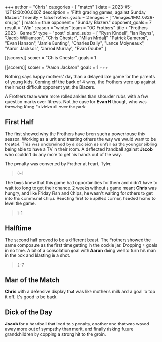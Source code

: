 +++
author = "Chris"
categories = [ "match" ]
date = 2023-05-13T12:00:00.000Z
description = "Fifth grading games, against Sunday Blazers"
friendly = false
frother_goals = 2
images = [ "/images/IMG_0626-sm.jpg" ]
match = true
opponent = "Sunday Blazers"
opponent_goals = 7
result = "Win"
season = "winter"
team = "OG Frothers"
title = "Frothers 2023 - Game 5"
type = "post"
xi_and_subs = [
  "Ryan Kindell",
  "Ian Rayns",
  "Jacob Williamson",
  "Chris Chester",
  "Milan Mrdalj",
  "Patrick Cameron",
  "Evan Hanson",
  "Jamie Bunting",
  "Charles Daily",
  "Lance Molyneaux",
  "Aaron Jackson",
  "Jarrod Murray",
  "Evan Doube"
]

[[scorers]]
scorer = "Chris Chester"
goals = 1

[[scorers]]
scorer = "Aaron Jackson"
goals = 1
+++

Nothing says happy mothers' day than a delayed late game for the parents of young kids. Coming off the back of 4 wins, the Frothers were up against their most difficult opponent yet, the Blazers.

A Frothers team were more rolled ankles than shoulder rubs, with a few question marks over fitness. Not the case for **Evan H** though, who was throwing Kung Fu kicks all over the park.

## First Half

The first showed why the Frothers have been such a powerhouse this season. Working as a unit and treating others the way we would want to be treated. This was undermined by a decision as unfair as the younger sibling being able to have a TV in their room. A deflected handball against **Jacob** who couldn't do any more to get his hands out of the way.

The penalty was converted by Frother at heart, Tyler.

> 0-1

The boys knew that this game had opportunities for them and didn't have to wait too long to get their chance. 2 weeks without a game meant **Chris** was hungry, and like Friday Fish and Chips, he wasn't waiting for others to get into the communal chips. Reacting first to a spilled corner, headed home to level the game.

> 1-1

## Halftime

The second half proved to be a different beast. The Frothers showed the same composure as the first time getting in the cookie jar. Dropping 4 goals in no time.
A bit of a consolation goal with **Aaron** doing well to turn his man in the box and blasting in a shot.

> 2-7

## Man of the Match

**Chris** with a defensive display that was like mother's milk and a goal to top it off. It's good to be back.

## Dick of the Day

**Jacob** for a handball that lead to a penalty, another one that was waved away more out of sympathy than merit, and finally risking future grandchildren by copping a strong hit to the groin.
